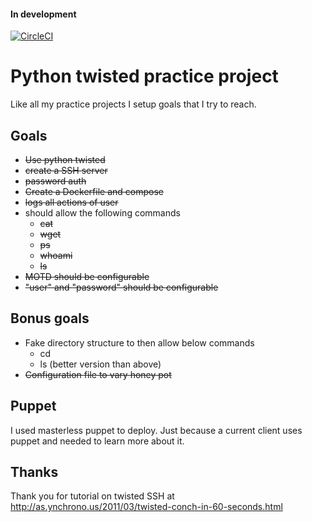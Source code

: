 #### In development
[![CircleCI](https://circleci.com/gh/banjocat/honey-walter.svg?style=svg)](https://circleci.com/gh/banjocat/honey-walter)

# Python twisted practice project

Like all my practice projects I setup goals that I try to reach.

## Goals
* ~~Use python twisted~~
* ~~create a SSH server~~
* ~~password auth~~
* ~~Create a Dockerfile and compose~~
* ~~logs all actions of user~~
* should allow the following commands
    *  ~~cat~~
    * ~~wget~~
    * ~~ps~~
    * ~~whoami~~
    * ~~ls~~
* ~~MOTD should be configurable~~
* ~~"user" and "password" should be configurable~~


## Bonus goals
* Fake directory structure to then allow below commands
    * cd
    * ls (better version than above)
* ~~Configuration file to vary honey pot~~

## Puppet
I used masterless puppet to deploy. Just because a current client uses puppet and needed to learn more about it.

## Thanks
Thank you for tutorial on twisted SSH at http://as.ynchrono.us/2011/03/twisted-conch-in-60-seconds.html
